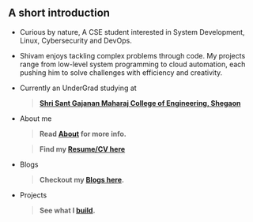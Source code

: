 
## A short introduction
- Curious by nature, A CSE student interested in System Development, Linux, Cybersecurity and DevOps.

- Shivam enjoys tackling complex problems through code. My projects range from low-level system programming to cloud automation, each pushing him to solve challenges with efficiency and creativity.

- Currently an UnderGrad studying at
   >**[Shri Sant Gajanan Maharaj College of Engineering, Shegaon](https://ssgmce.ac.in)**

- About me
   > **Read [About](/about) for more info.**

   > **Find my [Resume/CV here](https://shivjeet1.s-ul.eu/3aRLyHsB)**

- Blogs
   >**Checkout my [Blogs here](/blogs/).**

- Projects
  > **See what I [build](/projects).**

